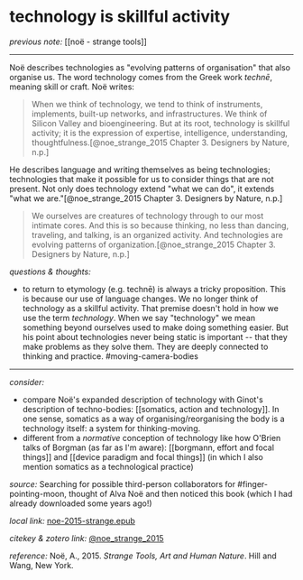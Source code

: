 # technology is skillful activity

_previous note:_ [[noë - strange tools]]

---

Noë describes technologies as "evolving patterns of organisation" that also organise us. The word technology comes from the Greek work _technē_, meaning skill or craft.  Noë writes:

>When we think of technology, we tend to think of instruments, implements, built-up networks, and infrastructures. We think of Silicon Valley and bioengineering. But at its root, technology is skillful activity; it is the expression of expertise, intelligence, understanding, thoughtfulness.[@noe_strange_2015 Chapter 3. Designers by Nature, n.p.]

He describes language and writing themselves as being technologies; technologies that make it possible for us to consider things that are not present. Not only does technology extend "what we can do", it extends "what we are."[@noe_strange_2015 Chapter 3. Designers by Nature, n.p.]

>We ourselves are creatures of technology through to our most intimate cores. And this is so because thinking, no less than dancing, traveling, and talking, is an organized activity. And technologies are evolving patterns of organization.[@noe_strange_2015 Chapter 3. Designers by Nature, n.p.]


_questions & thoughts:_

- to return to etymology (e.g. technē) is always a tricky proposition. This is because our use of language changes. We no longer think of technology as a skillful activity. That premise doesn't hold in how we use the term _technology_. When we say "technology" we mean something beyond ourselves used to make doing something easier. But his point about technologies never being static is important -- that they make problems as they solve them. They are deeply connected to thinking and practice. #moving-camera-bodies 

--- 

_consider:_

- compare Noë's expanded description of technology with Ginot's description of techno-bodies: [[somatics, action and technology]]. In one sense, somatics as a way of organising/reorganising the body is a technology itself: a system for thinking-moving.
- different from a _normative_ conception of technology like how O'Brien talks of Borgman (as far as I'm aware): [[borgmann, effort and focal things]] and [[device paradigm and focal things]] (in which I also mention somatics as a technological practice)


_source:_ Searching for possible third-person collaborators for #finger-pointing-moon, thought of Alva Noë and then noticed this book (which I had already downloaded some years ago!)

_local link:_ [noe-2015-strange.epub](hook://file/mT3dr3uDv?p=RHJvcGJveC9iaWJsaW9ncmFwaHkgcGRmcw==&n=noe-2015-strange.epub)

_citekey & zotero link:_ [@noe_strange_2015](zotero://select/items/1_GJLYSMRA)

_reference:_ Noë, A., 2015. _Strange Tools, Art and Human Nature_. Hill and Wang, New York.

